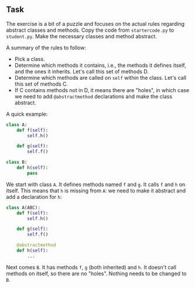 
## Task

The exercise is a bit of a puzzle and focuses on the actual rules regarding abstract classes and methods.
Copy the code from `startercode.py` to `student.py`.
Make the necessary classes and method abstract.

A summary of the rules to follow:

* Pick a class.
* Determine which methods it contains, i.e., the methods it defines itself, and the ones it inherits.
  Let's call this set of methods D.
* Determine which methods are called on `self` within the class.
  Let's call this set of methods C.
* If C contains methods not in D, it means there are "holes", in which case we need to add `@abstractmethod` declarations and make the class abstract.

A quick example:

```python
class A:
    def f(self):
        self.h()

    def g(self):
        self.f()

class B:
    def h(self):
        pass
```

We start with class `A`.
It defines methods named `f` and `g`.
It calls `f` and `h` on itself.
This means that `h` is missing from `A`: we need to make it abstract and add a declaration for `h`:

```python
class A(ABC):
    def f(self):
        self.h()

    def g(self):
        self.f()

    @abstractmethod
    def h(self):
        ...
```

Next comes `B`.
It has methods `f`, `g` (both inherited) and `h`.
It doesn't call methods on itself, so there are no "holes".
Nothing needs to be changed to `B`.
